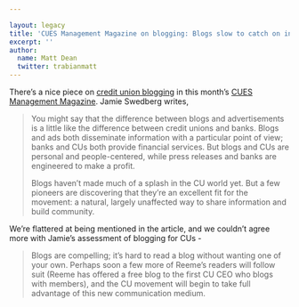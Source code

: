 ```yaml
---

layout: legacy
title: 'CUES Management Magazine on blogging: Blogs slow to catch on in CUs'
excerpt: ''
author:
  name: Matt Dean
  twitter: trabianmatt
---
```


<p>There&#8217;s a nice piece on <a href='http://www.cues.org/pls/cuesp/!cues1.main?section_id_in=3069489&amp;top_category_id_in=3071923&amp;this_object_id_in=11258216&amp;this_object_type_in=page&amp;this_parent_category_id_in=3072751&amp;proc_this_object_type_in=page&amp;proc_this_parent_category_id_in=3072751&amp;proc_this_object_id_in=11258216&amp;proc_top_category_id_in=&amp;proc_to_call_in=cues1.mgmt_mag_template&amp;proc_param1=y&amp;proc_param2=n'>credit union
blogging</a>
in this month&#8217;s <a href='http://www.cumanagement.com/'><span class="caps">CUES</span> Management
Magazine</a>.  Jamie Swedberg writes,</p>
<blockquote><p>You might say that the difference between blogs and
advertisements is a little like the difference between credit unions
and banks. Blogs and ads both disseminate information with a
particular point of view; banks and CUs both provide financial
services. But blogs and CUs are personal and people-centered, while
press releases and banks are engineered to make a profit.</p>
<p>Blogs haven&#8217;t made much of a splash in the CU world yet. But a few
pioneers are discovering that they&#8217;re an excellent fit for the
movement: a natural, largely unaffected way to share information and
build community.</p></blockquote>
<p>We&#8217;re flattered at being mentioned in the article, and we couldn&#8217;t
agree more with Jamie&#8217;s assessment of blogging for CUs -</p>
<blockquote>
<p>Blogs are compelling; it&#8217;s hard to read a blog without wanting one
of your own. Perhaps soon a few more of Reeme&#8217;s readers will follow
suit (Reeme has offered a free blog to the first <span class='caps'><span class="caps">CU CEO</span></span> who blogs with
members), and the CU movement will begin to take full advantage of
this new communication medium.</p>
</blockquote>